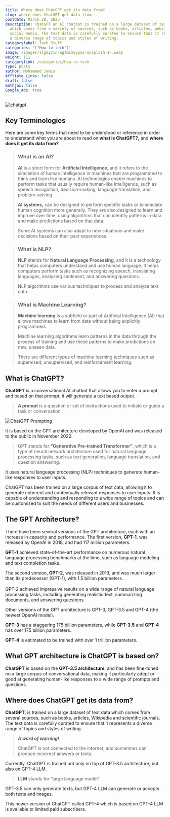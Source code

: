 ```yaml
---
title: Where does ChatGPT get its data from?
slug: where does ChatGPT get data from
postdate: March 28, 2023
description: ChatGPT an AI chatbot is trained on a large dataset of text data
  which comes from a variety of sources, such as books, articles, websites, and
  social media. The text data is carefully curated to ensure that it represents
  a diverse range of topics and styles of writing.
categorylabel: Tech Stuff
categories: '["How-to-tech"]'
image: /images/ilgmyzin-agfmimwypso-unsplash-1-.webp
weight: 111
categorylink: /categories/how-to-tech
type: posts
author: Mohammad Jamiu
Affliate_Links: false
draft: false
mathjax: false
Google_Ads: true
---
```

![chatgpt](/images/ilgmyzin-agfmimwypso-unsplash-1-.webp "chatgpt")

## **Key Terminologies**

Here are some key terms that need to be understood or reference in order to understand what you are about to read on **what is ChatGPT?,** and **where does it get its data from?**

> ### **What is an AI?**
>
> **AI** is a short form for **Artificial Intelligence**, and it refers to the simulation of human intelligence in machines that are programmed to think and learn like humans. AI technologies enable machines to perform tasks that usually require human-like intelligence, such as speech recognition, decision-making, language translation, and problem-solving.
>
> **AI systems,** can be designed to perform specific tasks or to simulate human cognition more generally. They are also designed to learn and improve over time, using algorithms that can identify patterns in data and make predictions based on that data. 
>
> Some AI systems can also adapt to new situations and make decisions based on their past experiences.



> ### **What is NLP?**
>
> **NLP** stands for **Natural Language Processing**, and it is a technology that helps computers understand and use human language. It helps computers perform tasks such as recognizing speech, translating languages, analyzing sentiment, and answering questions. 
>
> NLP algorithms use various techniques to process and analyze text data. 



> ### **What is Machine Learning?**
>
> **Machine learning** is a subfield or part of Artificial Intelligence (AI) that allows machines to learn from data without being explicitly programmed. 
>
> Machine learning algorithms learn patterns in the data through the process of training and use these patterns to make predictions on new, unseen data. 
>
> There are different types of machine learning techniques such as supervised, unsupervised, and reinforcement learning.

## What is ChatGPT?

**ChatGPT** is a conversational AI chatbot that allows you to enter a prompt and based on that prompt, it will generate a text based output.

> **A prompt** is a question or set of instructions used to initiate or guide a task or conversation.

![ChatGPT Prompting](/images/chatgpt.webp "ChatGPT Prompting")

It is based on the GPT architecture developed by OpenAI and was released to the public in November 2022. 

> GPT stands for **“Generative Pre-trained Transformer”**, which is a type of neural network architecture used for natural language processing tasks, such as text generation, language translation, and question answering.

It uses natural language processing (NLP) techniques to generate human-like responses to user inputs. 

ChatGPT has been trained on a large corpus of text data, allowing it to generate coherent and contextually relevant responses to user inputs. It is capable of understanding and responding to a wide range of topics and can be customized to suit the needs of different users and businesses.

## The GPT Architecture?

There have been several versions of the GPT architecture, each with an increase in capacity and performance. The first version, **GPT-1**, was released by OpenAI in 2018, and had 117 million parameters. 

**GPT-1** achieved state-of-the-art performance on numerous natural language processing benchmarks at the time, such as language modeling and text completion tasks.

The second version, **GPT-2**, was released in 2019, and was much larger than its predecessor (GPT-1), with 1.5 billion parameters. \
\
GPT-2 achieved impressive results on a wide range of natural language processing tasks, including generating realistic text, summarizing documents, and answering questions.

Other versions of the GPT architecture is GPT-3, GPT-3.5 and GPT-4 (the newest OpenAI model). 

**GPT-3** has a staggering 175 billion parameters, while **GPT-3.5** and **GPT-4** has over 175 billion parameters. 

**GPT-4** is estimated to be trained with over 1 trillion parameters.

## What GPT architecture is ChatGPT is based on?

**ChatGPT** is based on the **GPT-3.5 architecture**, and has been fine-tuned on a large corpus of conversational data, making it particularly adept or good at generating human-like responses to a wide range of prompts and questions.

## Where does ChatGPT get its data from?

**ChatGPT**, is trained on a large dataset of text data which comes from several sources, such as books, articles, Wikipedia and scientific journals. The text data is carefully curated to ensure that it represents a diverse range of topics and styles of writing.

> ***A word of warning!***
>
> ChatGPT is not connected to the internet, and sometimes can produce incorrect answers or texts.



Currently, ChatGPT is trained not only on top of GPT-3.5 architecture, but also on GPT-4 LLM.

> **LLM** stands for “large language model” 

GPT-3.5 can only generate texts, but GPT-4 LLM can generate or accepts both texts and images.

This newer version of ChatGPT called GPT-4 which is based on GPT-4 LLM is available to limited paid subscribers.